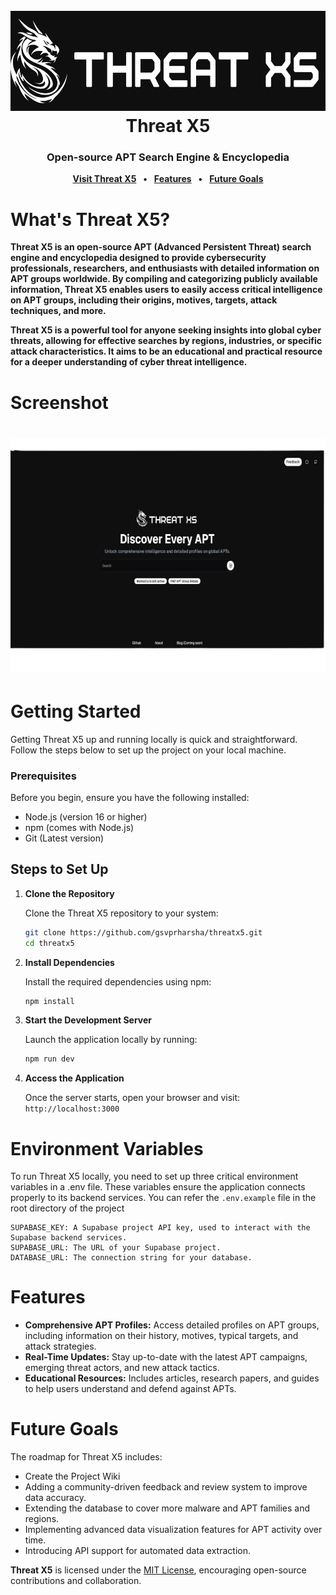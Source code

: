 <h1 align="center">
  <br>
  <a href="https://github.com/gsvprharsha/threatx5"><img src="https://github.com/gsvprharsha/threatx5/blob/main/public/images/threatx5/hero.png" alt="Threat X5" width="700" height="160"></a>
  <br>
  Threat X5
  <br>
</h1>

<h3 align="center">
<b>Open-source APT Search Engine & Encyclopedia</b>
</h3>

<p align="center">
<b><a href="https://threatx5.vercel.app">Visit Threat X5</a></b>
<b>&ensp;•&ensp;</b>
<b><a href="#features">Features</a></b>
<b>&ensp;•&ensp;</b>
<b><a href="#future-goals">Future Goals</a></b>
</p>

# What's Threat X5?
**Threat X5 is an open-source APT (Advanced Persistent Threat) search engine and encyclopedia designed to provide cybersecurity professionals, researchers, and enthusiasts with detailed information on APT groups worldwide. By compiling and categorizing publicly available information, Threat X5 enables users to easily access critical intelligence on APT groups, including their origins, motives, targets, attack techniques, and more.**

**Threat X5 is a powerful tool for anyone seeking insights into global cyber threats, allowing for effective searches by regions, industries, or specific attack characteristics. It aims to be an educational and practical resource for a deeper understanding of cyber threat intelligence.**

# Screenshot
<h1 align="center">
  <a href="https://threatx5.vercel.app"><img src="https://github.com/gsvprharsha/threatx5/blob/main/public/images/threatx5/screenshot.png" alt="Threat X5" width="666" height="375"></a>
</h1>

# Getting Started
Getting Threat X5 up and running locally is quick and straightforward. Follow the steps below to set up the project on your local machine.

### Prerequisites
Before you begin, ensure you have the following installed:

- Node.js (version 16 or higher)
- npm (comes with Node.js)
- Git (Latest version)

## Steps to Set Up

1. **Clone the Repository**  

   Clone the Threat X5 repository to your system:  
   ```bash
   git clone https://github.com/gsvprharsha/threatx5.git
   cd threatx5
   ```
3. **Install Dependencies**

   Install the required dependencies using npm:
   ```bash
   npm install
   ```
4. **Start the Development Server**

   Launch the application locally by running:
   ```bash
   npm run dev
   ```
6. **Access the Application**

   Once the server starts, open your browser and visit: ```http://localhost:3000```

# Environment Variables
To run Threat X5 locally, you need to set up three critical environment variables in a .env file. These variables ensure the application connects properly to its backend services. You can refer the ```.env.example``` file in the root directory of the project

```
SUPABASE_KEY: A Supabase project API key, used to interact with the Supabase backend services.
SUPABASE_URL: The URL of your Supabase project.
DATABASE_URL: The connection string for your database.
```

# Features

- **Comprehensive APT Profiles:** Access detailed profiles on APT groups, including information on their history, motives, typical targets, and attack strategies.
- **Real-Time Updates:** Stay up-to-date with the latest APT campaigns, emerging threat actors, and new attack tactics.
- **Educational Resources:** Includes articles, research papers, and guides to help users understand and defend against APTs.

# Future Goals
The roadmap for Threat X5 includes:

- Create the Project Wiki
- Adding a community-driven feedback and review system to improve data accuracy.
- Extending the database to cover more malware and APT families and regions.
- Implementing advanced data visualization features for APT activity over time.
- Introducing API support for automated data extraction.

**Threat X5** is licensed under the [MIT License](https://opensource.org/licenses/MIT), encouraging open-source contributions and collaboration.
